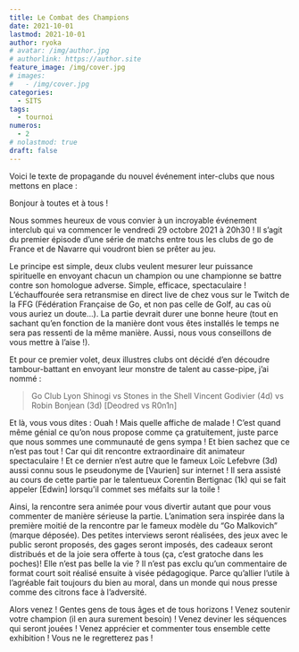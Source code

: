 ```yaml
---
title: Le Combat des Champions
date: 2021-10-01
lastmod: 2021-10-01
author: ryoka
# avatar: /img/author.jpg
# authorlink: https://author.site
feature_image: /img/cover.jpg
# images:
#   - /img/cover.jpg
categories:
  - SITS
tags:
  - tournoi
numeros: 
  - 2
# nolastmod: true
draft: false
---
```


Voici le texte de propagande du nouvel événement inter-clubs que nous mettons en place :

Bonjour à toutes et à tous !

Nous sommes heureux de vous convier à un incroyable événement interclub qui va commencer le vendredi 29 octobre 2021 à 20h30 ! Il s’agit du premier épisode d’une série de matchs entre tous les clubs de go de France et de Navarre qui voudront bien se prêter au jeu. 

Le principe est simple, deux clubs veulent mesurer leur puissance spirituelle en envoyant chacun un champion ou une championne se battre contre son homologue adverse. Simple, efficace, spectaculaire ! L’échauffourée sera retransmise en direct live de chez vous sur le Twitch de la FFG (Fédération Française de Go, et non pas celle de Golf, au cas où vous auriez un doute…). La partie devrait durer une bonne heure (tout en sachant qu’en fonction de la manière dont vous êtes installés le temps ne sera pas ressenti de la même manière. Aussi, nous vous conseillons de vous mettre à l’aise !).

Et pour ce premier volet, deux illustres clubs ont décidé d’en découdre tambour-battant en envoyant leur monstre de talent au casse-pipe, j’ai nommé :

> Go Club Lyon Shinogi vs Stones in the Shell
> Vincent Godivier (4d) vs Robin Bonjean (3d)
> [Deodred vs R0n1n]

Et là, vous vous dites : Ouah ! Mais quelle affiche de malade ! C’est quand même génial ce qu’on nous propose comme ça gratuitement, juste parce que nous sommes une communauté de gens sympa ! Et bien sachez que ce n’est pas tout ! Car qui dit rencontre extraordinaire dit animateur spectaculaire ! Et ce dernier n’est autre que le fameux Loïc Lefebvre (3d) aussi connu sous le pseudonyme de [Vaurien] sur internet ! Il sera assisté au cours de cette partie par le talentueux Corentin Bertignac (1k) qui se fait appeler [Edwin] lorsqu'il commet ses méfaits sur la toile ! 

Ainsi, la rencontre sera animée pour vous divertir autant que pour vous commenter de manière sérieuse la partie. L’animation sera inspirée dans la première moitié de la rencontre par le fameux modèle du “Go Malkovich” (marque déposée). Des petites interviews seront réalisées, des jeux avec le public seront proposés, des gages seront imposés, des cadeaux seront distribués et de la joie sera offerte à tous (ça, c’est gratoche dans les poches)! Elle n’est pas belle la vie ? Il n’est pas exclu qu’un commentaire de format court soit réalisé ensuite à visée pédagogique. Parce qu’allier l’utile à l’agréable fait toujours du bien au moral, dans un monde qui nous presse comme des citrons face à l’adversité. 

Alors venez ! Gentes gens de tous âges et de tous horizons ! Venez soutenir votre champion (il en aura surement besoin) ! Venez deviner les séquences qui seront jouées ! Venez apprécier et commenter tous ensemble cette exhibition ! Vous ne le regretterez pas !

